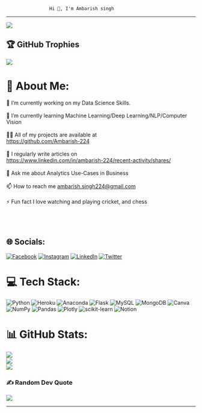                     Hi 👋, I'm Ambarish singh
_________________________________________________________________________________________________________________________________________

[![](https://visitcount.itsvg.in/api?id=Ambarish-224&icon=5&color=6)](https://visitcount.itsvg.in)

## 🏆 GitHub Trophies
![](https://github-profile-trophy.vercel.app/?username=Ambarish-224&theme=darkhub&no-frame=false&no-bg=false&margin-w=4)

# 💫 About Me:
🔭 I’m currently working on my Data Science Skills.<br><br>🌱 I’m currently learning Machine Learning/Deep Learning/NLP/Computer Vision<br><br>👨‍💻 All of my projects are available at<br>https://github.com/Ambarish-224<br><br>📝 I regularly write articles on<br>https://www.linkedin.com/in/ambarish-224/recent-activity/shares/<br><br>💬 Ask me about Analytics Use-Cases in Business<br><br>📫 How to reach me ambarish.singh224@gmail.com<br><br>⚡ Fun fact I love watching and playing cricket, and chess<br><br><br><br>

## 🌐 Socials:
[![Facebook](https://img.shields.io/badge/Facebook-%231877F2.svg?logo=Facebook&logoColor=white)](https://www.facebook.com/ambarish.tech.224) [![Instagram](https://img.shields.io/badge/Instagram-%23E4405F.svg?logo=Instagram&logoColor=white)](https://www.instagram.com/tech_lifestyle_224/) [![LinkedIn](https://img.shields.io/badge/LinkedIn-%230077B5.svg?logo=linkedin&logoColor=white)](https://www.linkedin.com/in/ambarish-224/) [![Twitter](https://img.shields.io/badge/Twitter-%231DA1F2.svg?logo=Twitter&logoColor=white)](https://twitter.com/ambarish_224) 


# 💻 Tech Stack:
![Python](https://img.shields.io/badge/python-3670A0?style=for-the-badge&logo=python&logoColor=ffdd54) ![Heroku](https://img.shields.io/badge/heroku-%23430098.svg?style=for-the-badge&logo=heroku&logoColor=white) ![Anaconda](https://img.shields.io/badge/Anaconda-%2344A833.svg?style=for-the-badge&logo=anaconda&logoColor=white) ![Flask](https://img.shields.io/badge/flask-%23000.svg?style=for-the-badge&logo=flask&logoColor=white) ![MySQL](https://img.shields.io/badge/mysql-%2300f.svg?style=for-the-badge&logo=mysql&logoColor=white) ![MongoDB](https://img.shields.io/badge/MongoDB-%234ea94b.svg?style=for-the-badge&logo=mongodb&logoColor=white) ![Canva](https://img.shields.io/badge/Canva-%2300C4CC.svg?style=for-the-badge&logo=Canva&logoColor=white) ![NumPy](https://img.shields.io/badge/numpy-%23013243.svg?style=for-the-badge&logo=numpy&logoColor=white) ![Pandas](https://img.shields.io/badge/pandas-%23150458.svg?style=for-the-badge&logo=pandas&logoColor=white) ![Plotly](https://img.shields.io/badge/Plotly-%233F4F75.svg?style=for-the-badge&logo=plotly&logoColor=white) ![scikit-learn](https://img.shields.io/badge/scikit--learn-%23F7931E.svg?style=for-the-badge&logo=scikit-learn&logoColor=white) ![Notion](https://img.shields.io/badge/Notion-%23000000.svg?style=for-the-badge&logo=notion&logoColor=white)


# 📊 GitHub Stats:
![](https://github-readme-stats.vercel.app/api?username=Ambarish-224&theme=chartreuse-dark&hide_border=false&include_all_commits=false&count_private=false)<br/>
![](https://github-readme-streak-stats.herokuapp.com/?user=Ambarish-224&theme=chartreuse-dark&hide_border=false)<br/>
![](https://github-readme-stats.vercel.app/api/top-langs/?username=Ambarish-224&theme=chartreuse-dark&hide_border=false&include_all_commits=false&count_private=false&layout=compact)


### ✍️ Random Dev Quote
![](https://quotes-github-readme.vercel.app/api?type=horizontal&theme=radical)

---
